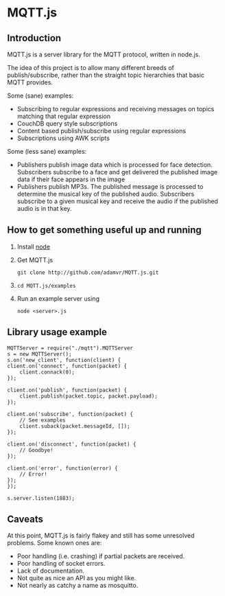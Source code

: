 MQTT.js
=======

Introduction
------------
MQTT.js is a server library for the MQTT protocol, written in node.js.

The idea of this project is to allow many different
breeds of publish/subscribe, rather than the straight
topic hierarchies that basic MQTT provides.

Some (sane) examples:

* Subscribing to regular expressions and receiving
messages on topics matching that regular expression
* CouchDB query style subscriptions
* Content based publish/subscribe using regular
expressions
* Subscriptions using AWK scripts

Some (less sane) examples:

*   Publishers publish image data which is processed for
    face detection. Subscribers subscribe to a face and
    get delivered the published image data if their face
    appears in the image
*   Publishers publish MP3s. The published message is
    processed to determine the musical key of the published
    audio. Subscribers subscribe to a given musical key
    and receive the audio if the published audio is in that
    key.

How to get something useful up and running
------------------------------------------

1. Install [node](http://github.com/joyent/node.js)
2. Get MQTT.js

	`git clone http://github.com/adamvr/MQTT.js.git`

3. `cd MQTT.js/examples`
4. Run an example server using

	`node <server>.js`
    
Library usage example
---------------------

    MQTTServer = require("./mqtt").MQTTServer
    s = new MQTTServer();
    s.on('new_client', function(client) {
	client.on('connect', function(packet) {
	    client.connack(0);
	});

	client.on('publish', function(packet) {
	    client.publish(packet.topic, packet.payload);
	});

	client.on('subscribe', function(packet) {
	    // See examples
	    client.suback(packet.messageId, []);
	});

	client.on('disconnect', function(packet) {
	    // Goodbye!
	});

	client.on('error', function(error) {
	    // Error!
	});
    });

    s.server.listen(1883);

Caveats
-------

At this point, MQTT.js is fairly flakey and still has some unresolved problems.
Some known ones are:

*	Poor handling (i.e. crashing) if partial packets are received.
*	Poor handling of socket errors.
*	Lack of documentation. 
*	Not quite as nice an API as you might like.
*	Not nearly as catchy a name as mosquitto.

